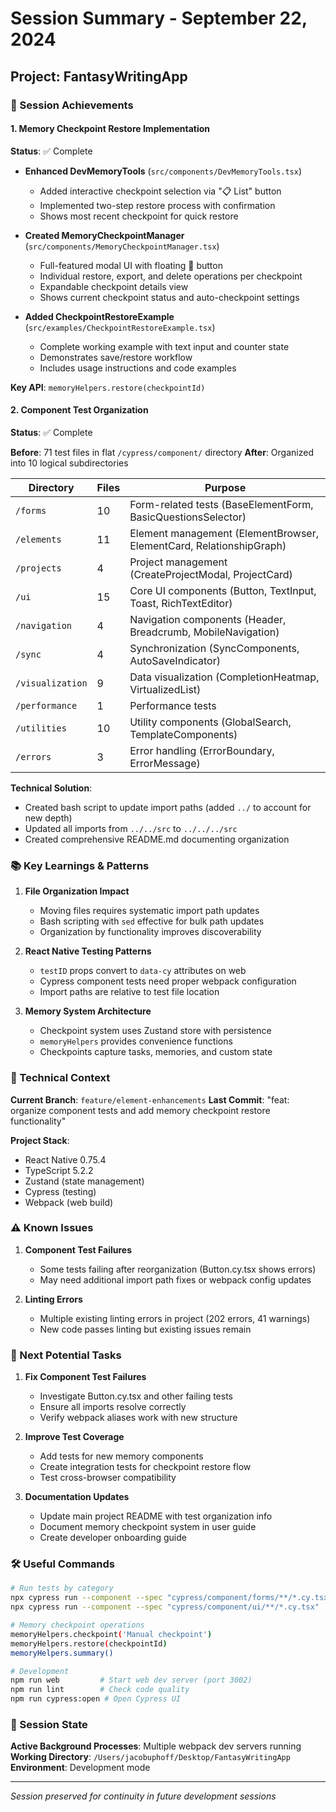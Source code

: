 # Session Summary - September 22, 2024

## Project: FantasyWritingApp

### 🎯 Session Achievements

#### 1. Memory Checkpoint Restore Implementation
**Status**: ✅ Complete

- **Enhanced DevMemoryTools** (`src/components/DevMemoryTools.tsx`)
  - Added interactive checkpoint selection via "📋 List" button
  - Implemented two-step restore process with confirmation
  - Shows most recent checkpoint for quick restore

- **Created MemoryCheckpointManager** (`src/components/MemoryCheckpointManager.tsx`)
  - Full-featured modal UI with floating 💾 button
  - Individual restore, export, and delete operations per checkpoint
  - Expandable checkpoint details view
  - Shows current checkpoint status and auto-checkpoint settings

- **Added CheckpointRestoreExample** (`src/examples/CheckpointRestoreExample.tsx`)
  - Complete working example with text input and counter state
  - Demonstrates save/restore workflow
  - Includes usage instructions and code examples

**Key API**: `memoryHelpers.restore(checkpointId)`

#### 2. Component Test Organization
**Status**: ✅ Complete

**Before**: 71 test files in flat `/cypress/component/` directory
**After**: Organized into 10 logical subdirectories

| Directory | Files | Purpose |
|-----------|-------|---------|
| `/forms` | 10 | Form-related tests (BaseElementForm, BasicQuestionsSelector) |
| `/elements` | 11 | Element management (ElementBrowser, ElementCard, RelationshipGraph) |
| `/projects` | 4 | Project management (CreateProjectModal, ProjectCard) |
| `/ui` | 15 | Core UI components (Button, TextInput, Toast, RichTextEditor) |
| `/navigation` | 4 | Navigation components (Header, Breadcrumb, MobileNavigation) |
| `/sync` | 4 | Synchronization (SyncComponents, AutoSaveIndicator) |
| `/visualization` | 9 | Data visualization (CompletionHeatmap, VirtualizedList) |
| `/performance` | 1 | Performance tests |
| `/utilities` | 10 | Utility components (GlobalSearch, TemplateComponents) |
| `/errors` | 3 | Error handling (ErrorBoundary, ErrorMessage) |

**Technical Solution**:
- Created bash script to update import paths (added `../` to account for new depth)
- Updated all imports from `../../src` to `../../../src`
- Created comprehensive README.md documenting organization

### 📚 Key Learnings & Patterns

1. **File Organization Impact**
   - Moving files requires systematic import path updates
   - Bash scripting with `sed` effective for bulk path updates
   - Organization by functionality improves discoverability

2. **React Native Testing Patterns**
   - `testID` props convert to `data-cy` attributes on web
   - Cypress component tests need proper webpack configuration
   - Import paths are relative to test file location

3. **Memory System Architecture**
   - Checkpoint system uses Zustand store with persistence
   - `memoryHelpers` provides convenience functions
   - Checkpoints capture tasks, memories, and custom state

### 🔧 Technical Context

**Current Branch**: `feature/element-enhancements`
**Last Commit**: "feat: organize component tests and add memory checkpoint restore functionality"

**Project Stack**:
- React Native 0.75.4
- TypeScript 5.2.2
- Zustand (state management)
- Cypress (testing)
- Webpack (web build)

### ⚠️ Known Issues

1. **Component Test Failures**
   - Some tests failing after reorganization (Button.cy.tsx shows errors)
   - May need additional import path fixes or webpack config updates

2. **Linting Errors**
   - Multiple existing linting errors in project (202 errors, 41 warnings)
   - New code passes linting but existing issues remain

### 📝 Next Potential Tasks

1. **Fix Component Test Failures**
   - Investigate Button.cy.tsx and other failing tests
   - Ensure all imports resolve correctly
   - Verify webpack aliases work with new structure

2. **Improve Test Coverage**
   - Add tests for new memory components
   - Create integration tests for checkpoint restore flow
   - Test cross-browser compatibility

3. **Documentation Updates**
   - Update main project README with test organization info
   - Document memory checkpoint system in user guide
   - Create developer onboarding guide

### 🛠️ Useful Commands

```bash
# Run tests by category
npx cypress run --component --spec "cypress/component/forms/**/*.cy.tsx"
npx cypress run --component --spec "cypress/component/ui/**/*.cy.tsx"

# Memory checkpoint operations
memoryHelpers.checkpoint('Manual checkpoint')
memoryHelpers.restore(checkpointId)
memoryHelpers.summary()

# Development
npm run web         # Start web dev server (port 3002)
npm run lint        # Check code quality
npm run cypress:open # Open Cypress UI
```

### 💾 Session State

**Active Background Processes**: Multiple webpack dev servers running
**Working Directory**: `/Users/jacobuphoff/Desktop/FantasyWritingApp`
**Environment**: Development mode

---

*Session preserved for continuity in future development sessions*
